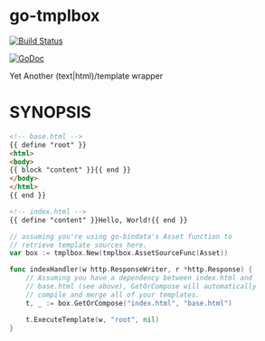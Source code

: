 # go-tmplbox

[![Build Status](https://travis-ci.org/lestrrat/go-tmplbox.svg?branch=master)](https://travis-ci.org/lestrrat/go-tmplbox)

[![GoDoc](https://godoc.org/github.com/lestrrat/go-tmplbox?status.svg)](https://godoc.org/github.com/lestrrat/go-tmplbox)

Yet Another (text|html)/template wrapper

# SYNOPSIS

```html
<!-- base.html -->
{{ define "root" }}
<html>
<body>
{{ block "content" }}{{ end }}
</body>
</html>
{{ end }}
```

```html
<!-- index.html -->
{{ define "content" }}Hello, World!{{ end }}
```

```go
// assuming you're using go-bindata's Asset function to
// retrieve template sources here.
var box := tmplbox.New(tmplbox.AssetSourceFunc(Asset))

func indexHandler(w http.ResponseWriter, r *http.Response) {
    // Assuming you have a dependency between index.html and
    // base.html (see above), GetOrCompose will automatically
    // compile and merge all of your templates.
    t, _ := box.GetOrCompose("index.html", "base.html")

    t.ExecuteTemplate(w, "root", nil)
}
```
